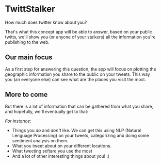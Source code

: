 
# TwittStalker

How much does twitter know about you?

That's what this concept app will be able to answer, based on your public twitts, we'll show you (or anyone of your stalkers) all the information you're publishing to the web.

## Our main focus 

As a first step for answering this question, the app will focus on plotting the geographic information you share to the public on your tweets. This way you (an everyone else) can see what are the places you visit the most.

## More to come

But there is a lot of information that can be gathered from what you share, and hopefully, we'll eventually get to that:

*For instance:*

* Things you *do* and *don't* like. We can get this using NLP (Natural Lenguage Processing) on your tweets, categorizing and doing some sentiment analysis on them.
* What you tweet about on your different locations.
* What tweeting softare you use the most 
* And a lot of other interesting things about you! :)


